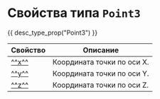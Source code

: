 # Свойства типа `Point3`
{{ desc_type_prop("Point3") }}

| Свойство | Описание |
|----------|----------|
| [^^x^^](./x.md) | Координата точки по оси X. |
| [^^y^^](./y.md) | Координата точки по оси Y. |
| [^^z^^](./z.md) | Координата точки по оси Z. |

